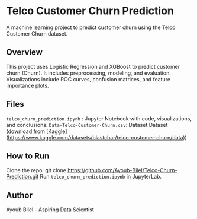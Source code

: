 # Telco Customer Churn Prediction
A machine learning project to predict customer churn using the Telco Customer Churn dataset.

## Overview
This project uses Logistic Regression and XGBoost to predict customer churn (Churn). 
It includes preprocessing, modeling, and evaluation. 
Visualizations include ROC curves, confusion matrices, and feature importance plots.

## Files
`telco_churn_prediction.ipynb` : Jupyter Notebook with code, visualizations, and conclusions.
`Data-Telco-Customer-Churn.csv`: Dataset Dataset (download from [Kaggle]
(https://www.kaggle.com/datasets/blastchar/telco-customer-churn/data))

## How to Run

Clone the repo: git clone https://github.com/Ayoub-Bilel/Telco-Churn-Prediction.git
Run `telco_churn_prediction.ipynb` in JupyterLab.

## Author
Ayoub Bilel - Aspiring Data Scientist
